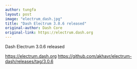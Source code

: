 ```yaml
---
author: tungfa
layout: post
image: "electrum_dash.jpg"
title: "Dash Electrum 3.0.6 released"
original-author: Dash Core
original-link: https://electrum.dash.org
---
```




Dash Electrum 3.0.6 released

<https://electrum.dash.org>
<https://github.com/akhavr/electrum-dash/releases/tag/3.0.6>